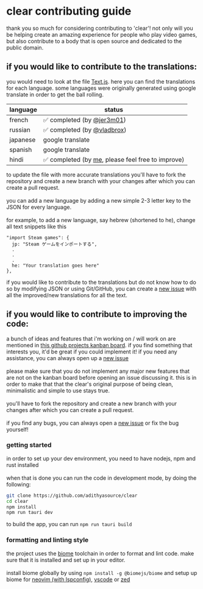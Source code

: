 # clear contributing guide

thank you so much for considering contributing to 'clear'! not only will you be
helping create an amazing experience for people who play video games, but also
contribute to a body that is open source and dedicated to the public domain.

## if you would like to contribute to the translations:

you would need to look at the file
[Text.js](https://github.com/adithyasource/clear/blob/main/src/Text.js). here
you can find the translations for each language. some languages were originally
generated using google translate in order to get the ball rolling.

| language | status                                                                                                                                      |
| -------- | ------------------------------------------------------------------------------------------------------------------------------------------- |
| french   | ✅ completed (by [@jer3m01](https://github.com/adithyasource/clear/pull/2))                                                                 |
| russian  | ✅ completed (by [@vladbrox](https://github.com/adithyasource/clear/issues/3))                                                              |
| japanese | google translate                                                                                                                            |
| spanish  | google translate                                                                                                                            |
| hindi    | ✅ completed (by [me](https://github.com/adithyasource/clear/commit/27fb8cf35fa3cbf12e3599de5067d64a83d3aed4), please feel free to improve) |

to update the file with more accurate translations you'll have to fork the
repository and create a new branch with your changes after which you can create
a pull request.\
\
you can add a new language by adding a new simple 2-3 letter key to the JSON for
every language.\
\
for example, to add a new language, say hebrew (shortened to he), change all
text snippets like this

```
"import Steam games": {
  jp: "Steam ゲームをインポートする",
  .
  .
  .
  he: "Your translation goes here"
},
```

if you would like to contribute to the translations but do not know how to do so
by modifying JSON or using Git/GitHub, you can create a
[new issue](https://github.com/adithyasource/clear/issues) with all the
improved/new translations for all the text.

## if you would like to contribute to improving the code:

a bunch of ideas and features that i'm working on / will work on are mentioned
in
[this github projects kanban board](https://github.com/users/adithyasource/projects/3/views/9).
if you find something that interests you, it'd be great if you could implement
it! if you need any assistance, you can always open up a
[new issue](https://github.com/adithyasource/clear/issues)\
\
please make sure that you do not implement any major new features that are not
on the kanban board before opening an issue discussing it. this is in order to
make that that the clear's original purpose of being clean, minimalistic and
simple to use stays true.\
\
you'll have to fork the repository and create a new branch with your changes
after which you can create a pull request.\
\
if you find any bugs, you can always open a
[new issue](https://github.com/adithyasource/clear/issues) or fix the bug
yourself!

### getting started

in order to set up your dev environment, you need to have nodejs, npm and rust
installed\
\
when that is done you can run the code in development mode, by doing the
following:

```sh
git clone https://github.com/adithyasource/clear
cd clear
npm install
npm run tauri dev
```

to build the app, you can run `npm run tauri build`

### formatting and linting style

the project uses the [biome](https://biomejs.dev/) toolchain in order
to format and lint code. make sure that it is installed and set up in your
editor.\
\
install biome globally by using ```npm install -g @biomejs/biome``` and setup
up biome for
[neovim (with lspconfig)](https://github.com/neovim/nvim-lspconfig/blob/master/doc/configs.md#biome),
[vscode](https://marketplace.visualstudio.com/items?itemName=biomejs.biome)
or [zed](https://biomejs.dev/reference/zed/)
